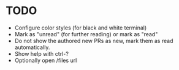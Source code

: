 # TODO
* Configure color styles (for black and white terminal)
* Mark as "unread" (for further reading) or mark as "read"
* Do not show the authored new PRs as new, mark them as read automatically.
* Show help with ctrl-?
* Optionally open /files url
